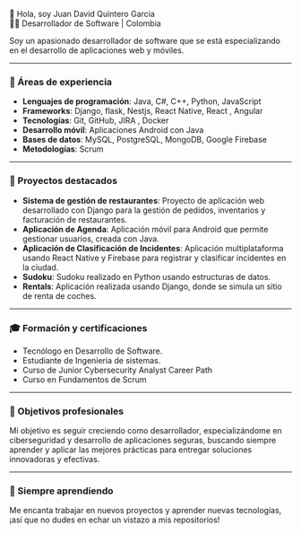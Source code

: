 👋 Hola, soy Juan David Quintero Garcia  
🧑‍💻 Desarrollador de Software | Colombia  

Soy un apasionado desarrollador de software que se está especializando en el desarrollo de aplicaciones web y móviles.

---

### 💼 Áreas de experiencia

- **Lenguajes de programación**: Java, C#, C++, Python, JavaScript  
- **Frameworks**:  Django, flask, Nestjs, React Native, React , Angular 
- **Tecnologías**: Git, GitHub, JIRA , Docker
- **Desarrollo móvil**: Aplicaciones Android con Java  
- **Bases de datos**: MySQL, PostgreSQL, MongoDB, Google Firebase  
- **Metodologías**: Scrum  

---

### 🚀 Proyectos destacados

- **Sistema de gestión de restaurantes**: Proyecto de aplicación web desarrollado con Django para la gestión de pedidos, inventarios y facturación de restaurantes.  
- **Aplicación de Agenda**: Aplicación móvil para Android que permite gestionar usuarios, creada con Java.  
- **Aplicación de Clasificación de Incidentes**: Aplicación multiplataforma usando React Native y Firebase para registrar y clasificar incidentes en la ciudad.  
- **Sudoku**: Sudoku realizado en Python usando estructuras de datos.  
- **Rentals**: Aplicación realizada usando Django, donde se simula un sitio de renta de coches.  

---

### 🎓 Formación y certificaciones
- Tecnólogo en Desarrollo de Software.
- Estudiante de Ingenieria de sistemas.
- Curso de Junior Cybersecurity Analyst Career Path  
- Curso en Fundamentos de Scrum  

---

### 🎯 Objetivos profesionales

Mi objetivo es seguir creciendo como desarrollador, especializándome en ciberseguridad y desarrollo de aplicaciones seguras, buscando siempre aprender y aplicar las mejores prácticas para entregar soluciones innovadoras y efectivas.

---

### 🌱 Siempre aprendiendo

Me encanta trabajar en nuevos proyectos y aprender nuevas tecnologías, ¡así que no dudes en echar un vistazo a mis repositorios!
